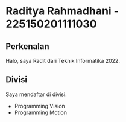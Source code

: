# Raditya Rahmadhani - 225150201111030

## Perkenalan
Halo, saya Radit dari Teknik Informatika 2022.
## Divisi
Saya mendaftar di divisi:
- Programming Vision
- Programming Motion
